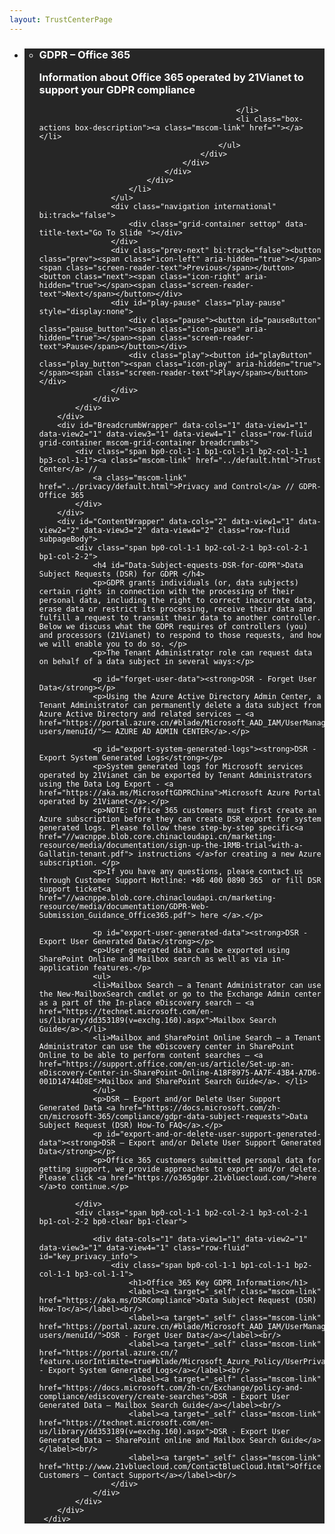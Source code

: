 ```yaml
---
layout: TrustCenterPage
---
```

<div class="row-fluid">
   <div class="span">
      <div>
        <div id="HeroWrapper" data-cols="1" data-view1="1" data-view2="1" data-view3="1" data-view4="1" class="row-fluid wider hero grid-container">
            <div class="span bp0-col-1-1 bp1-col-1-1 bp2-col-1-1 bp3-col-1-1">
                <div bi:type="slideshow" class="slideshow slideshow-hero hero" xmlns:bi="urn:schemas-microsoft-com:mscom:bi">
                    <ul bi:type="list" class="slides">
                        <li id="slide-1" bi:index="0" selectBi="">
                            <div class="heroitem light-foreground" bi:type="heroitem">
                                <div class="media" bi:parenttitle="t1">
                                    <a href="" bi:track="False" bi:titleflag="t1" bi:index="0">
                                        <div data-picture="" data-alt="You are in control of your data" data-disable-swap-below="">
                                            <div data-src="../Images/MS-TrustCenter-Privacy-Header.jpg"></div>
                                            <noscript></noscript>
                                        </div>
                                    </a>
                                </div>
                                <div class="text" bi:type="cta">
                                    <div class="text-container">
                                        <div class="box" style="background: rgba(0,0,0,.85); color: #FFFFFF;">
                                            <ul bi:type="list" class="headerCaption subpageHeaderCaption">
                                                <li class="box-title">
                                                    <h3 class="box-title" bi:type="title" bi:title="t1" style="color: #FFFFFF;">GDPR – Office 365<p>Information about Office 365 operated by 21Vianet to support your GDPR compliance</p></h3>
                                                    
                                                </li>
                                                <li class="box-actions box-description"><a class="mscom-link" href=""></a></li>
                                            </ul>
                                        </div>
                                    </div>
                                </div>
                            </div>
                        </li>
                    </ul>
                    <div class="navigation international" bi:track="false">
                        <div class="grid-container settop" data-title-text="Go To Slide "></div>
                    </div>
                    <div class="prev-next" bi:track="false"><button class="prev"><span class="icon-left" aria-hidden="true"></span><span class="screen-reader-text">Previous</span></button><button class="next"><span class="icon-right" aria-hidden="true"></span><span class="screen-reader-text">Next</span></button></div>
                    <div id="play-pause" class="play-pause" style="display:none">
                        <div class="pause"><button id="pauseButton" class="pause_button"><span class="icon-pause" aria-hidden="true"></span><span class="screen-reader-text">Pause</span></button></div>
                        <div class="play"><button id="playButton" class="play_button"><span class="icon-play" aria-hidden="true"></span><span class="screen-reader-text">Play</span></button></div>
                    </div>
                </div>
            </div>
        </div>
        <div id="BreadcrumbWrapper" data-cols="1" data-view1="1" data-view2="1" data-view3="1" data-view4="1" class="row-fluid grid-container mscom-grid-container breadcrumbs">
            <div class="span bp0-col-1-1 bp1-col-1-1 bp2-col-1-1 bp3-col-1-1"><a class="mscom-link" href="../default.html">Trust Center</a> // 
                <a class="mscom-link" href="../privacy/default.html">Privacy and Control</a> // GDPR-Office 365
            </div>
        </div>
        <div id="ContentWrapper" data-cols="2" data-view1="1" data-view2="2" data-view3="2" data-view4="2" class="row-fluid subpageBody">
            <div class="span bp0-col-1-1 bp2-col-2-1 bp3-col-2-1 bp1-col-2-2">
                <h4 id="Data-Subject-equests-DSR-for-GDPR">Data Subject Requests (DSR) for GDPR </h4>
                <p>GDPR grants individuals (or, data subjects) certain rights in connection with the processing of their personal data, including the right to correct inaccurate data, erase data or restrict its processing, receive their data and fulfill a request to transmit their data to another controller. Below we discuss what the GDPR requires of controllers (you) and processors (21Vianet) to respond to those requests, and how we will enable you to do so. </p>
                <p>The Tenant Administrator role can request data on behalf of a data subject in several ways:</p>
                
                <p id="forget-user-data"><strong>DSR - Forget User Data</strong></p>
                <p>Using the Azure Active Directory Admin Center, a Tenant Administrator can permanently delete a data subject from Azure Active Directory and related services – <a href="https://portal.azure.cn/#blade/Microsoft_AAD_IAM/UserManagementMenuBlade/All users/menuId/">– AZURE AD ADMIN CENTER</a>.</p>

                <p id="export-system-generated-logs"><strong>DSR - Export System Generated Logs</strong></p>
                <p>System generated logs for Microsoft services operated by 21Vianet can be exported by Tenant Administrators using the Data Log Export - <a href="https://aka.ms/MicrosoftGDPRChina">Microsoft Azure Portal operated by 21Vianet</a>.</p>
                <p>NOTE: Office 365 customers must first create an Azure subscription before they can create DSR export for system generated logs. Please follow these step-by-step specific<a href="//wacnppe.blob.core.chinacloudapi.cn/marketing-resource/media/documentation/sign-up-the-1RMB-trial-with-a-Gallatin-tenant.pdf"> instructions </a>for creating a new Azure subscription. </p>
                <p>If you have any questions, please contact us through Customer Support Hotline: +86 400 0890 365  or fill DSR support ticket<a href="//wacnppe.blob.core.chinacloudapi.cn/marketing-resource/media/documentation/GDPR-Web-Submission_Guidance_Office365.pdf"> here </a>.</p>

                <p id="export-user-generated-data"><strong>DSR - Export User Generated Data</strong></p>
                <p>User generated data can be exported using SharePoint Online and Mailbox search as well as via in-application features.</p>
                <ul>
                <li>Mailbox Search – a Tenant Administrator can use the New-MailboxSearch cmdlet or go to the Exchange Admin center as a part of the In-place eDiscovery search – <a href="https://technet.microsoft.com/en-us/library/dd353189(v=exchg.160).aspx">Mailbox Search Guide</a>.</li>
                <li>Mailbox and SharePoint Online Search – a Tenant Administrator can use the eDiscovery center in SharePoint Online to be able to perform content searches – <a href="https://support.office.com/en-us/article/Set-up-an-eDiscovery-Center-in-SharePoint-Online-A18F8975-AA7F-43B4-A7D6-001D14744D8E">Mailbox and SharePoint Search Guide</a>. </li>
                </ul>
                <p>DSR – Export and/or Delete User Support Generated Data <a href="https://docs.microsoft.com/zh-cn/microsoft-365/compliance/gdpr-data-subject-requests">Data Subject Request (DSR) How-To FAQ</a>.</p>
                <p id="export-and-or-delete-user-support-generated-data"><strong>DSR – Export and/or Delete User Support Generated Data</strong></p>
                <p>Office 365 customers submitted personal data for getting support, we provide approaches to export and/or delete. Please click <a href="https://o365gdpr.21vbluecloud.com/">here </a>to continue.</p>

            </div>
            <div class="span bp0-col-1-1 bp2-col-2-1 bp3-col-2-1 bp1-col-2-2 bp0-clear bp1-clear">
                
                <div data-cols="1" data-view1="1" data-view2="1" data-view3="1" data-view4="1" class="row-fluid" id="key_privacy_info">
                    <div class="span bp0-col-1-1 bp1-col-1-1 bp2-col-1-1 bp3-col-1-1">
                        <h1>Office 365 Key GDPR Information</h1>
                        <label><a target="_self" class="mscom-link" href="https://aka.ms/DSRCompliance">Data Subject Request (DSR) How-To</a></label><br/>
                        <label><a target="_self" class="mscom-link" href="https://portal.azure.cn/#blade/Microsoft_AAD_IAM/UserManagementMenuBlade/All users/menuId/">DSR - Forget User Data</a></label><br/>
                        <label><a target="_self" class="mscom-link" href="https://portal.azure.cn/?feature.usorIntimite=true#blade/Microsoft_Azure_Policy/UserPrivacyMenuBlade/Overview">DSR - Export System Generated Logs</a></label><br/>
                        <label><a target="_self" class="mscom-link" href="https://docs.microsoft.com/zh-cn/Exchange/policy-and-compliance/ediscovery/create-searches">DSR - Export User Generated Data – Mailbox Search Guide</a></label><br/>
                        <label><a target="_self" class="mscom-link" href="https://technet.microsoft.com/en-us/library/dd353189(v=exchg.160).aspx">DSR - Export User Generated Data – SharePoint online and Mailbox Search Guide</a></label><br/>
                        <label><a target="_self" class="mscom-link" href="http://www.21vbluecloud.com/ContactBlueCloud.html">Office Customers – Contact Support</a></label><br/>
                    </div>
                </div>
            </div>
        </div>
     </div>
   </div>
</div>
<div class="row-fluid" data-view4="1" data-view3="1" data-view2="1" data-view1="1" data-cols="1">
   <div class="span bp0-col-1-1 bp1-col-1-1 bp2-col-1-1 bp3-col-1-1"></div>
</div>
